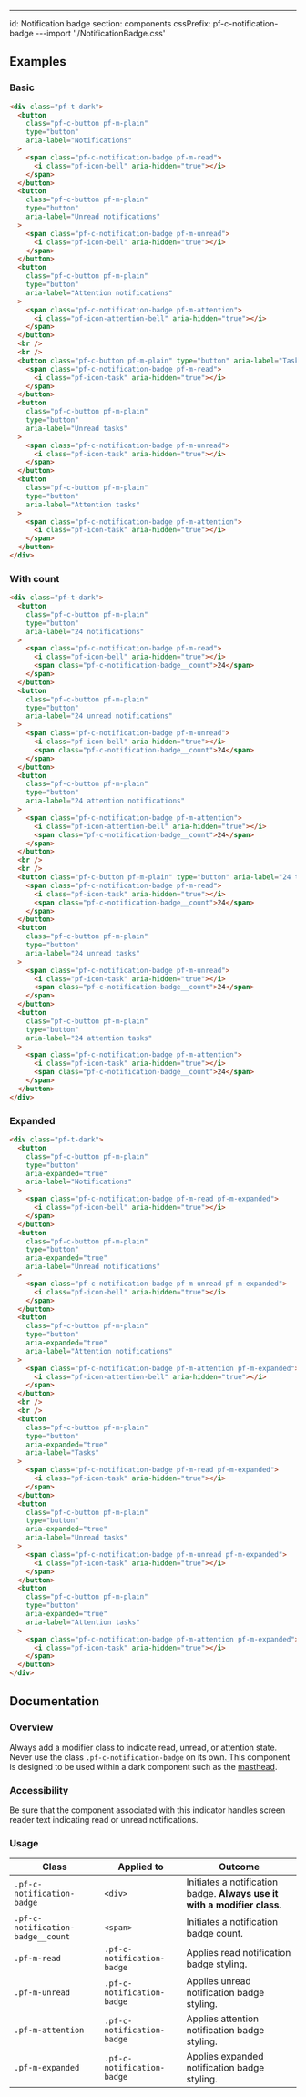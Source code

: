 ---
id: Notification badge
section: components
cssPrefix: pf-c-notification-badge
---import './NotificationBadge.css'

## Examples

### Basic

```html
<div class="pf-t-dark">
  <button
    class="pf-c-button pf-m-plain"
    type="button"
    aria-label="Notifications"
  >
    <span class="pf-c-notification-badge pf-m-read">
      <i class="pf-icon-bell" aria-hidden="true"></i>
    </span>
  </button>
  <button
    class="pf-c-button pf-m-plain"
    type="button"
    aria-label="Unread notifications"
  >
    <span class="pf-c-notification-badge pf-m-unread">
      <i class="pf-icon-bell" aria-hidden="true"></i>
    </span>
  </button>
  <button
    class="pf-c-button pf-m-plain"
    type="button"
    aria-label="Attention notifications"
  >
    <span class="pf-c-notification-badge pf-m-attention">
      <i class="pf-icon-attention-bell" aria-hidden="true"></i>
    </span>
  </button>
  <br />
  <br />
  <button class="pf-c-button pf-m-plain" type="button" aria-label="Tasks">
    <span class="pf-c-notification-badge pf-m-read">
      <i class="pf-icon-task" aria-hidden="true"></i>
    </span>
  </button>
  <button
    class="pf-c-button pf-m-plain"
    type="button"
    aria-label="Unread tasks"
  >
    <span class="pf-c-notification-badge pf-m-unread">
      <i class="pf-icon-task" aria-hidden="true"></i>
    </span>
  </button>
  <button
    class="pf-c-button pf-m-plain"
    type="button"
    aria-label="Attention tasks"
  >
    <span class="pf-c-notification-badge pf-m-attention">
      <i class="pf-icon-task" aria-hidden="true"></i>
    </span>
  </button>
</div>

```

### With count

```html
<div class="pf-t-dark">
  <button
    class="pf-c-button pf-m-plain"
    type="button"
    aria-label="24 notifications"
  >
    <span class="pf-c-notification-badge pf-m-read">
      <i class="pf-icon-bell" aria-hidden="true"></i>
      <span class="pf-c-notification-badge__count">24</span>
    </span>
  </button>
  <button
    class="pf-c-button pf-m-plain"
    type="button"
    aria-label="24 unread notifications"
  >
    <span class="pf-c-notification-badge pf-m-unread">
      <i class="pf-icon-bell" aria-hidden="true"></i>
      <span class="pf-c-notification-badge__count">24</span>
    </span>
  </button>
  <button
    class="pf-c-button pf-m-plain"
    type="button"
    aria-label="24 attention notifications"
  >
    <span class="pf-c-notification-badge pf-m-attention">
      <i class="pf-icon-attention-bell" aria-hidden="true"></i>
      <span class="pf-c-notification-badge__count">24</span>
    </span>
  </button>
  <br />
  <br />
  <button class="pf-c-button pf-m-plain" type="button" aria-label="24 tasks">
    <span class="pf-c-notification-badge pf-m-read">
      <i class="pf-icon-task" aria-hidden="true"></i>
      <span class="pf-c-notification-badge__count">24</span>
    </span>
  </button>
  <button
    class="pf-c-button pf-m-plain"
    type="button"
    aria-label="24 unread tasks"
  >
    <span class="pf-c-notification-badge pf-m-unread">
      <i class="pf-icon-task" aria-hidden="true"></i>
      <span class="pf-c-notification-badge__count">24</span>
    </span>
  </button>
  <button
    class="pf-c-button pf-m-plain"
    type="button"
    aria-label="24 attention tasks"
  >
    <span class="pf-c-notification-badge pf-m-attention">
      <i class="pf-icon-task" aria-hidden="true"></i>
      <span class="pf-c-notification-badge__count">24</span>
    </span>
  </button>
</div>

```

### Expanded

```html
<div class="pf-t-dark">
  <button
    class="pf-c-button pf-m-plain"
    type="button"
    aria-expanded="true"
    aria-label="Notifications"
  >
    <span class="pf-c-notification-badge pf-m-read pf-m-expanded">
      <i class="pf-icon-bell" aria-hidden="true"></i>
    </span>
  </button>
  <button
    class="pf-c-button pf-m-plain"
    type="button"
    aria-expanded="true"
    aria-label="Unread notifications"
  >
    <span class="pf-c-notification-badge pf-m-unread pf-m-expanded">
      <i class="pf-icon-bell" aria-hidden="true"></i>
    </span>
  </button>
  <button
    class="pf-c-button pf-m-plain"
    type="button"
    aria-expanded="true"
    aria-label="Attention notifications"
  >
    <span class="pf-c-notification-badge pf-m-attention pf-m-expanded">
      <i class="pf-icon-attention-bell" aria-hidden="true"></i>
    </span>
  </button>
  <br />
  <br />
  <button
    class="pf-c-button pf-m-plain"
    type="button"
    aria-expanded="true"
    aria-label="Tasks"
  >
    <span class="pf-c-notification-badge pf-m-read pf-m-expanded">
      <i class="pf-icon-task" aria-hidden="true"></i>
    </span>
  </button>
  <button
    class="pf-c-button pf-m-plain"
    type="button"
    aria-expanded="true"
    aria-label="Unread tasks"
  >
    <span class="pf-c-notification-badge pf-m-unread pf-m-expanded">
      <i class="pf-icon-task" aria-hidden="true"></i>
    </span>
  </button>
  <button
    class="pf-c-button pf-m-plain"
    type="button"
    aria-expanded="true"
    aria-label="Attention tasks"
  >
    <span class="pf-c-notification-badge pf-m-attention pf-m-expanded">
      <i class="pf-icon-task" aria-hidden="true"></i>
    </span>
  </button>
</div>

```

## Documentation

### Overview

Always add a modifier class to indicate read, unread, or attention state. Never use the class `.pf-c-notification-badge` on its own. This component is designed to be used within a dark component such as the [masthead](/components/masthead).

### Accessibility

Be sure that the component associated with this indicator handles screen reader text indicating read or unread notifications.

### Usage

| Class | Applied to | Outcome |
| -- | -- | -- |
| `.pf-c-notification-badge` | `<div>` |  Initiates a notification badge. **Always use it with a modifier class.** |
| `.pf-c-notification-badge__count` | `<span>` |  Initiates a notification badge count. |
| `.pf-m-read` | `.pf-c-notification-badge` |  Applies read notification badge styling. |
| `.pf-m-unread` | `.pf-c-notification-badge` |  Applies unread notification badge styling. |
| `.pf-m-attention` | `.pf-c-notification-badge` |  Applies attention notification badge styling. |
| `.pf-m-expanded` | `.pf-c-notification-badge` |  Applies expanded notification badge styling. |
